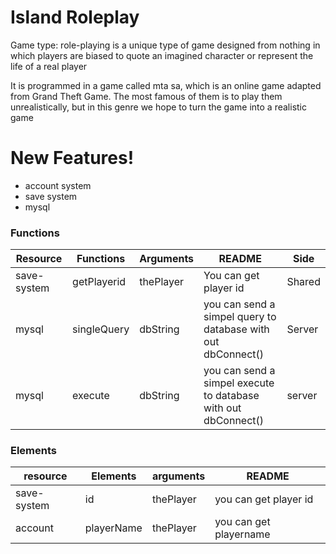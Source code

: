 # Island Roleplay


Game type: role-playing is a unique type of game designed from nothing in which players are biased to quote an imagined character or represent the life of a real player

It is programmed in a game called mta sa, which is an online game adapted from Grand Theft Game. The most famous of them is to play them unrealistically, but in this genre we hope to turn the game into a realistic game

# New Features!

  - account system
  - save system
  - mysql


### Functions

| Resource | Functions | Arguments | README | Side |
| --------- | --------- | --------- | ------------------- |------------------- |
| save-system | getPlayerid | thePlayer | You can get player id | Shared |
| mysql | singleQuery | dbString | you can send a simpel query to database with out dbConnect() | Server |
| mysql | execute | dbString | you can send a simpel execute to database with out dbConnect() | server |


### Elements

| resource | Elements | arguments | README |
| --------- | -------- | --------- | ------ |
| save-system| id|thePlayer|you can get player id|
| account | playerName |thePlayer| you can get playername
